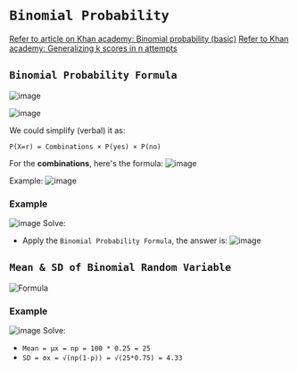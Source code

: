 # `Binomial Probability`

[Refer to article on Khan academy: Binomial probability (basic)](https://www.khanacademy.org/math/ap-statistics/random-variables-ap/modal/a/binomial-probability-basic)
[Refer to Khan academy: Generalizing k scores in n attempts](https://www.khanacademy.org/math/ap-statistics/random-variables-ap/modal/v/generalizing-k-scores-in-n-attempts)


## `Binomial Probability Formula`
![image](https://user-images.githubusercontent.com/14041622/44511187-46c97a00-a6e9-11e8-82ec-bf722b3391f0.png)

![image](https://user-images.githubusercontent.com/14041622/44511466-3c5bb000-a6ea-11e8-9112-323e2ce04bb3.png)

We could simplify (verbal) it as:
```
P(X=r) = Combinations × P(yes) × P(no)
```

For the **combinations**, here's the formula:
![image](https://user-images.githubusercontent.com/14041622/44515307-cb6dc580-a6f4-11e8-9b85-8c3375a297a5.png)


Example:
![image](https://user-images.githubusercontent.com/14041622/44392555-1062f200-a565-11e8-854d-c331560dd408.png)

### Example
![image](https://user-images.githubusercontent.com/14041622/44515644-a75eb400-a6f5-11e8-8434-43a71c723fad.png)
Solve:
- Apply the `Binomial Probability Formula`, the answer is:
![image](https://user-images.githubusercontent.com/14041622/44515680-c9f0cd00-a6f5-11e8-8af7-0c421c8009bf.png)


## `Mean & SD of Binomial Random Variable`
![Formula](https://user-images.githubusercontent.com/14041622/44516491-ca8a6300-a6f7-11e8-9eb6-fb01d0debb63.png)



### Example
![image](https://user-images.githubusercontent.com/14041622/44516338-67003580-a6f7-11e8-9ffa-84469c1977d5.png)
Solve:
- `Mean = μx = np = 100 * 0.25 = 25`
- `SD = σx = √(np(1-p)) = √(25*0.75) = 4.33`